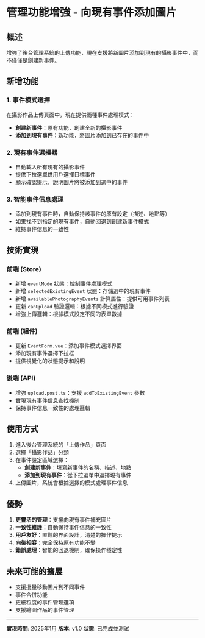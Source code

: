 # 管理功能增強 - 向現有事件添加圖片

## 概述
增強了後台管理系統的上傳功能，現在支援將新圖片添加到現有的攝影事件中，而不僅僅是創建新事件。

## 新增功能

### 1. 事件模式選擇
在攝影作品上傳頁面中，現在提供兩種事件處理模式：
- **創建新事件**：原有功能，創建全新的攝影事件
- **添加到現有事件**：新功能，將圖片添加到已存在的事件中

### 2. 現有事件選擇器
- 自動載入所有現有的攝影事件
- 提供下拉選單供用戶選擇目標事件
- 顯示確認提示，說明圖片將被添加到選中的事件

### 3. 智能事件信息處理
- 添加到現有事件時，自動保持該事件的原有設定（描述、地點等）
- 如果找不到指定的現有事件，自動回退到創建新事件模式
- 維持事件信息的一致性

## 技術實現

### 前端 (Store)
- 新增 `eventMode` 狀態：控制事件處理模式
- 新增 `selectedExistingEvent` 狀態：存儲選中的現有事件
- 新增 `availablePhotographyEvents` 計算屬性：提供可用事件列表
- 更新 `canUpload` 驗證邏輯：根據不同模式進行驗證
- 增強上傳邏輯：根據模式設定不同的表單數據

### 前端 (組件)
- 更新 `EventForm.vue`：添加事件模式選擇界面
- 添加現有事件選擇下拉框
- 提供視覺化的狀態提示和說明

### 後端 (API)
- 增強 `upload.post.ts`：支援 `addToExistingEvent` 參數
- 實現現有事件信息查找機制
- 保持事件信息一致性的處理邏輯

## 使用方式

1. 進入後台管理系統的「上傳作品」頁面
2. 選擇「攝影作品」分類
3. 在事件設定區域選擇：
   - **創建新事件**：填寫新事件的名稱、描述、地點
   - **添加到現有事件**：從下拉選單中選擇現有事件
4. 上傳圖片，系統會根據選擇的模式處理事件信息

## 優勢

1. **更靈活的管理**：支援向現有事件補充圖片
2. **一致性維護**：自動保持事件信息的一致性
3. **用戶友好**：直觀的界面設計，清楚的操作提示
4. **向後相容**：完全保持原有功能不變
5. **錯誤處理**：智能的回退機制，確保操作穩定性

## 未來可能的擴展

- 支援批量移動圖片到不同事件
- 事件合併功能
- 更細粒度的事件管理選項
- 支援繪圖作品的事件管理

---
**實現時間**: 2025年1月
**版本**: v1.0
**狀態**: 已完成並測試